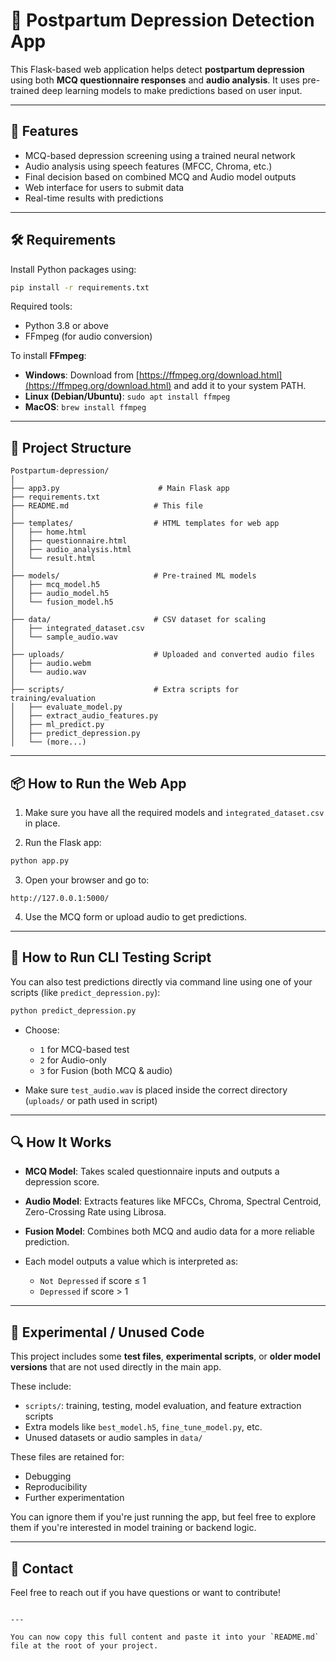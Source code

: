 
# 🧠 Postpartum Depression Detection App

This Flask-based web application helps detect **postpartum depression** using both **MCQ questionnaire responses** and **audio analysis**. It uses pre-trained deep learning models to make predictions based on user input.

---

## 🚀 Features

- MCQ-based depression screening using a trained neural network
- Audio analysis using speech features (MFCC, Chroma, etc.)
- Final decision based on combined MCQ and Audio model outputs
- Web interface for users to submit data
- Real-time results with predictions

---

## 🛠 Requirements

Install Python packages using:

```bash
pip install -r requirements.txt
````

Required tools:

* Python 3.8 or above
* FFmpeg (for audio conversion)

To install **FFmpeg**:

* **Windows**: Download from [https://ffmpeg.org/download.html](https://ffmpeg.org/download.html) and add it to your system PATH.
* **Linux (Debian/Ubuntu)**: `sudo apt install ffmpeg`
* **MacOS**: `brew install ffmpeg`

---

## 📂 Project Structure

```plaintext
Postpartum-depression/
│
├── app3.py                      # Main Flask app
├── requirements.txt
├── README.md                   # This file
│
├── templates/                  # HTML templates for web app
│   ├── home.html
│   ├── questionnaire.html
│   ├── audio_analysis.html
│   └── result.html
│
├── models/                     # Pre-trained ML models
│   ├── mcq_model.h5
│   ├── audio_model.h5
│   └── fusion_model.h5
│
├── data/                       # CSV dataset for scaling
│   ├── integrated_dataset.csv
│   └── sample_audio.wav
│
├── uploads/                    # Uploaded and converted audio files
│   ├── audio.webm
│   └── audio.wav
│
├── scripts/                    # Extra scripts for training/evaluation
│   ├── evaluate_model.py
│   ├── extract_audio_features.py
│   ├── ml_predict.py
│   ├── predict_depression.py
│   └── (more...)
```

---

## 📦 How to Run the Web App

1. Make sure you have all the required models and `integrated_dataset.csv` in place.

2. Run the Flask app:

```bash
python app.py
```

3. Open your browser and go to:

```
http://127.0.0.1:5000/
```

4. Use the MCQ form or upload audio to get predictions.

---

## 🧪 How to Run CLI Testing Script

You can also test predictions directly via command line using one of your scripts (like `predict_depression.py`):

```bash
python predict_depression.py
```

* Choose:

  * `1` for MCQ-based test
  * `2` for Audio-only
  * `3` for Fusion (both MCQ & audio)
* Make sure `test_audio.wav` is placed inside the correct directory (`uploads/` or path used in script)

---

## 🔍 How It Works

* **MCQ Model**: Takes scaled questionnaire inputs and outputs a depression score.
* **Audio Model**: Extracts features like MFCCs, Chroma, Spectral Centroid, Zero-Crossing Rate using Librosa.
* **Fusion Model**: Combines both MCQ and audio data for a more reliable prediction.
* Each model outputs a value which is interpreted as:

  * `Not Depressed` if score ≤ 1
  * `Depressed` if score > 1

---

## 🧪 Experimental / Unused Code

This project includes some **test files**, **experimental scripts**, or **older model versions** that are not used directly in the main app.

These include:

* `scripts/`: training, testing, model evaluation, and feature extraction scripts
* Extra models like `best_model.h5`, `fine_tune_model.py`, etc.
* Unused datasets or audio samples in `data/`

These files are retained for:

* Debugging
* Reproducibility
* Further experimentation

You can ignore them if you're just running the app, but feel free to explore them if you're interested in model training or backend logic.

---

## 📧 Contact

Feel free to reach out if you have questions or want to contribute!

```

---

You can now copy this full content and paste it into your `README.md` file at the root of your project.

